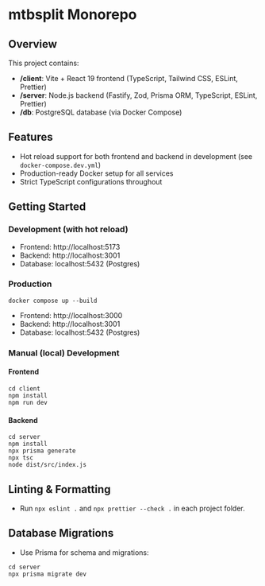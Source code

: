 # mtbsplit Monorepo

## Overview
This project contains:
- **/client**: Vite + React 19 frontend (TypeScript, Tailwind CSS, ESLint, Prettier)
- **/server**: Node.js backend (Fastify, Zod, Prisma ORM, TypeScript, ESLint, Prettier)
- **/db**: PostgreSQL database (via Docker Compose)

## Features
- Hot reload support for both frontend and backend in development (see `docker-compose.dev.yml`)
- Production-ready Docker setup for all services
- Strict TypeScript configurations throughout

## Getting Started

### Development (with hot reload)

- Frontend: http://localhost:5173
- Backend: http://localhost:3001
- Database: localhost:5432 (Postgres)

### Production
```
docker compose up --build
```
- Frontend: http://localhost:3000
- Backend: http://localhost:3001
- Database: localhost:5432 (Postgres)

### Manual (local) Development
#### Frontend
```
cd client
npm install
npm run dev
```
#### Backend
```
cd server
npm install
npx prisma generate
npx tsc
node dist/src/index.js
```

## Linting & Formatting
- Run `npx eslint .` and `npx prettier --check .` in each project folder.

## Database Migrations
- Use Prisma for schema and migrations:
```
cd server
npx prisma migrate dev
```

